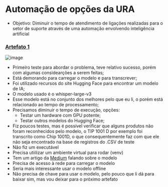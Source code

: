 # Automação de opções da URA

- Objetivo: Diminuir o tempo de atendimento de ligações realizadas para o setor de suporte através de uma automação envolvendo inteligência artificial

### [Artefato 1](https://github.com/victorhugochrisosthemos/automacao_opcoes_da_ura/tree/main/artefato1)

![image](https://github.com/user-attachments/assets/c7a9202b-0c10-462f-b44e-15421bc9ad87)

- Primeiro teste para abordar o problema, teve relativo sucesso, porém com algumas considearções a serem feitas;
- Está demorando para carregar o modelo e para transcrever;
- Foi utilizado recursos do site Hugging Face para encontrar um modelo de IA;
- O modelo usado é o whisper-large-v3
- Esse modelo está no conjunto dos melhores pelo que eu li, o porém está relacionado ao tempo de processamento;
- Precisamos diminuir o tempo de execução, opções:
  - Testar um hardware com GPU potente;
  - Testar outros modelos do Hugging Face;
- Fiz poucos testes, mas é possível verificar que alguns produtos não foram reconhecidos pelo modelo, o TIP 1001 D por exemplo foi transcrito como Chip 1001D, o que consequentemente faz com que ele não seja encontrado na base de registros do .CSV de teste
- Não fiz um executável
- Precisa utiilizar um ambiente virtual para rodar (venv)
- Tem um artigo da [Medium](https://medium.com/axinc-ai/whisper-large-v3-turbo-high-accuracy-and-fast-speech-recognition-model-be2f6af77bdc) falando sobre o modelo
- Precisa de acesso à rede para carregar o modelo
- Seria mais interessante usar o modelo offline
- Não precisa de chave para usar o modelo, pelo pouco que li dá para baixar sim, mas vou deixar para o próximo artefato
